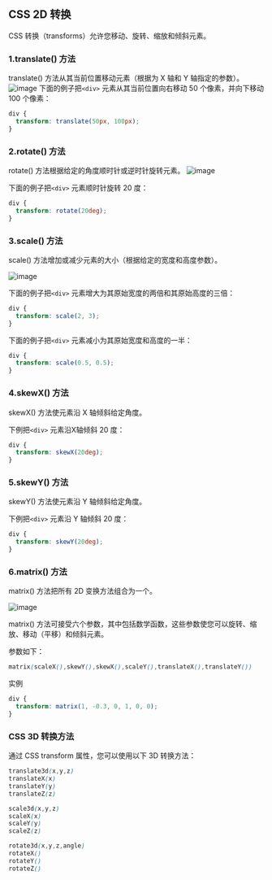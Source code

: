 ## CSS 2D 转换

CSS 转换（transforms）允许您移动、旋转、缩放和倾斜元素。

### 1.translate() 方法

translate() 方法从其当前位置移动元素（根据为 X 轴和 Y 轴指定的参数）。
![image](https://www.w3school.com.cn/i/css/transform_translate.gif)
下面的例子把```<div>``` 元素从其当前位置向右移动 50 个像素，并向下移动 100 个像素：

```css
div {
  transform: translate(50px, 100px);
}
```

### 2.rotate() 方法

rotate() 方法根据给定的角度顺时针或逆时针旋转元素。
![image](https://www.w3school.com.cn/i/css/transform_rotate.gif)

下面的例子把```<div>``` 元素顺时针旋转 20 度：

```css
div {
  transform: rotate(20deg);
}
```

### 3.scale() 方法

scale() 方法增加或减少元素的大小（根据给定的宽度和高度参数）。

![image](https://www.w3school.com.cn/i/css/transform_scale.gif)

下面的例子把```<div>``` 元素增大为其原始宽度的两倍和其原始高度的三倍：

```css
div {
  transform: scale(2, 3);
}
```

下面的例子把```<div>``` 元素减小为其原始宽度和高度的一半：

```css
div {
  transform: scale(0.5, 0.5);
}
```

### 4.skewX() 方法

skewX() 方法使元素沿 X 轴倾斜给定角度。

下例把```<div>``` 元素沿X轴倾斜 20 度：

```css
div {
  transform: skewX(20deg);
}
```

### 5.skewY() 方法

skewY() 方法使元素沿 Y 轴倾斜给定角度。

下例把```<div>``` 元素沿 Y 轴倾斜 20 度：

```css
div {
  transform: skewY(20deg);
}
```

### 6.matrix() 方法

matrix() 方法把所有 2D 变换方法组合为一个。

![image](https://www.w3school.com.cn/i/css/transform_rotate.gif)

matrix() 方法可接受六个参数，其中包括数学函数，这些参数使您可以旋转、缩放、移动（平移）和倾斜元素。

参数如下：

```css
matrix(scaleX(),skewY(),skewX(),scaleY(),translateX(),translateY())
```

实例

```css
div {
  transform: matrix(1, -0.3, 0, 1, 0, 0);
}
```

### CSS 3D 转换方法

通过 CSS transform 属性，您可以使用以下 3D 转换方法：

```css
translate3d(x,y,z)
translateX(x)
translateY(y)
translateZ(z)

scale3d(x,y,z)
scaleX(x)
scaleY(y)
scaleZ(z)

rotate3d(x,y,z,angle)
rotateX()
rotateY()
rotateZ()
```
